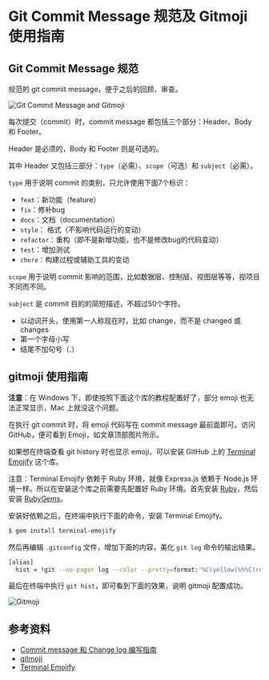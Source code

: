 # Git Commit Message 规范及 Gitmoji 使用指南

## Git Commit Message 规范

规范的 git commit message，便于之后的回顾、审查。

![Git Commit Message and Gitmoji](https://gitee.com/samsara9527/Pics/raw/master/git-commit-convention/git-commit-message-and-gitmoji.png)

每次提交（commit）时，commit message 都包括三个部分：Header、Body 和 Footer。

Header 是必须的，Body 和 Footer 则是可选的。

其中 Header 又包括三部分：`type`（必需）、`scope`（可选）和 `subject`（必需）。

`type` 用于说明 commit 的类别，只允许使用下面7个标识：

- `feat`：新功能（feature）
- `fix`：修补bug
- `docs`：文档（documentation）
- `style`： 格式（不影响代码运行的变动）
- `refactor`：重构（即不是新增功能，也不是修改bug的代码变动）
- `test`：增加测试
- `chore`：构建过程或辅助工具的变动

`scope` 用于说明 commit 影响的范围，比如数据层、控制层、视图层等等，视项目不同而不同。

`subject` 是 commit 目的的简短描述，不超过50个字符。

- 以动词开头，使用第一人称现在时，比如 change，而不是 changed 或 changes
- 第一个字母小写
- 结尾不加句号（.）

## gitmoji 使用指南

**注意**：在 Windows 下，即使按照下面这个库的教程配置好了，部分 emoji 也无法正常显示，Mac 上就没这个问题。

在执行 git commit 时，将 emoji 代码写在 commit message 最前面即可。访问 GitHub，便可看到 Emoji，如文章顶部图片所示。

如果想在终端查看 git history 时也显示 emoji，可以安装 GitHub 上的 [Terminal Emojify](https://github.com/as-cii/terminal-emojify) 这个库。

注意：Terminal Emojify 依赖于 Ruby 环境，就像 Express.js 依赖于 Node.js 环境一样。所以在安装这个库之前需要先配置好 Ruby 环境。首先安装 [Ruby](https://www.ruby-lang.org/en/downloads/)，然后安装 [RubyGems](https://rubygems.org/pages/download)。

安装好依赖之后，在终端中执行下面的命令，安装 Terminal Emojify。

```bash
$ gem install terminal-emojify
```

然后再编辑 `.gitconfig` 文件，增加下面的内容，美化 `git log` 命令的输出结果。

```bash
[alias]
  hist = !git --no-pager log --color --pretty=format:'%C(yellow)%h%C(reset)%C(bold red)%d%C(reset) %s %C(black)— %an (%ad)%C(reset)' --relative-date | emojify | less --RAW-CONTROL-CHARS
```

最后在终端中执行 `git hist`，即可看到下面的效果，说明 gitmoji 配置成功。

![Gitmoji](https://gitee.com/samsara9527/Pics/raw/master/git-commit-convention/gitmoji.png)

## 参考资料

- [Commit message 和 Change log 编写指南](http://www.ruanyifeng.com/blog/2016/01/commit_message_change_log.html)
- [gitmoji](https://gitmoji.carloscuesta.me/)
- [Terminal Emojify](https://github.com/as-cii/terminal-emojify)
